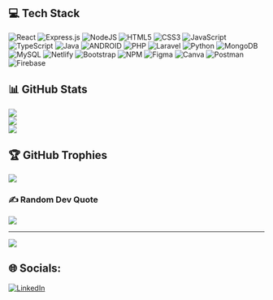 <!-- ![Metrics](https://metrics.lecoq.io/jacktzy?template=classic&isocalendar=1&languages=1&leetcode=1&base=header%2C%20activity%2C%20community%2C%20repositories%2C%20metadata&base.indepth=false&base.hireable=false&base.skip=false&isocalendar=false&isocalendar.duration=half-year&languages=false&languages.limit=8&languages.threshold=0%25&languages.other=false&languages.colors=github&languages.sections=most-used&languages.indepth=false&languages.analysis.timeout=15&languages.analysis.timeout.repositories=7.5&languages.categories=markup%2C%20programming&languages.recent.categories=markup%2C%20programming&languages.recent.load=300&languages.recent.days=14&leetcode=false&leetcode.sections=solved&leetcode.limit.skills=10&leetcode.limit.recent=2&config.timezone=Asia%2FKuala_Lumpur) -->

## 💻 Tech Stack
![React](https://img.shields.io/badge/react-%2320232a.svg?style=flat&logo=react&logoColor=%2361DAFB) 
![Express.js](https://img.shields.io/badge/express.js-%23404d59.svg?style=flat&logo=express&logoColor=%2361DAFB) 
![NodeJS](https://img.shields.io/badge/node.js-6DA55F?style=flat&logo=node.js&logoColor=white) 
![HTML5](https://img.shields.io/badge/html5-%23E34F26.svg?style=flat&logo=html5&logoColor=white) 
![CSS3](https://img.shields.io/badge/css3-%231572B6.svg?style=flat&logo=css3&logoColor=white) 
![JavaScript](https://img.shields.io/badge/javascript-%23323330.svg?style=flat&logo=javascript&logoColor=%23F7DF1E) 
![TypeScript](https://img.shields.io/badge/typescript-%23007ACC.svg?style=flat&logo=typescript&logoColor=white) 
![Java](https://img.shields.io/badge/java-%23ED8B00.svg?style=flat&logo=java&logoColor=white) 
![ANDROID](https://img.shields.io/badge/android-%2320232a.svg?style=flat&logo=android&logoColor=%a4c639) 
![PHP](https://img.shields.io/badge/php-%23777BB4.svg?style=flat&logo=php&logoColor=white) 
![Laravel](https://img.shields.io/badge/laravel-%23FF2D20.svg?style=flat&logo=laravel&logoColor=white) 
![Python](https://img.shields.io/badge/python-3670A0?style=flat&logo=python&logoColor=ffdd54) 
![MongoDB](https://img.shields.io/badge/MongoDB-%234ea94b.svg?style=flat&logo=mongodb&logoColor=white) 
![MySQL](https://img.shields.io/badge/mysql-%2300f.svg?style=flat&logo=mysql&logoColor=white)
![Netlify](https://img.shields.io/badge/netlify-%23000000.svg?style=flat&logo=netlify&logoColor=#00C7B7) 
![Bootstrap](https://img.shields.io/badge/bootstrap-%23563D7C.svg?style=flat&logo=bootstrap&logoColor=white) 
![NPM](https://img.shields.io/badge/NPM-%23000000.svg?style=flat&logo=npm&logoColor=white) 
![Figma](https://img.shields.io/badge/figma-%23F24E1E.svg?style=flat&logo=figma&logoColor=white) 
![Canva](https://img.shields.io/badge/Canva-%2300C4CC.svg?style=flat&logo=Canva&logoColor=white) 
![Postman](https://img.shields.io/badge/Postman-FF6C37?style=flat&logo=postman&logoColor=white) 
![Firebase](https://img.shields.io/badge/firebase-%23039BE5.svg?style=flat&logo=firebase) 
## 📊 GitHub Stats
![](https://github-readme-stats.vercel.app/api?username=jacktzy&theme=react&hide_border=true&include_all_commits=true&count_private=true)<br/>
![](https://github-readme-streak-stats.herokuapp.com/?user=jacktzy&theme=react&hide_border=true)<br/>
![](https://github-readme-stats.vercel.app/api/top-langs/?username=jacktzy&theme=react&hide_border=true&include_all_commits=true&count_private=true&layout=compact)

## 🏆 GitHub Trophies
![](https://github-profile-trophy.vercel.app/?username=jacktzy&theme=algolia&no-frame=true&no-bg=true&margin-w=4)

### ✍️ Random Dev Quote
![](https://quotes-github-readme.vercel.app/api?type=horizontal&theme=radical)

---
[![](https://visitcount.itsvg.in/api?id=jacktzy&icon=5&color=0)](https://visitcount.itsvg.in)

## 🌐 Socials:
[![LinkedIn](https://img.shields.io/badge/LinkedIn-%230077B5.svg?logo=linkedin&logoColor=white)](https://linkedin.com/in/jacktanziyang) 
